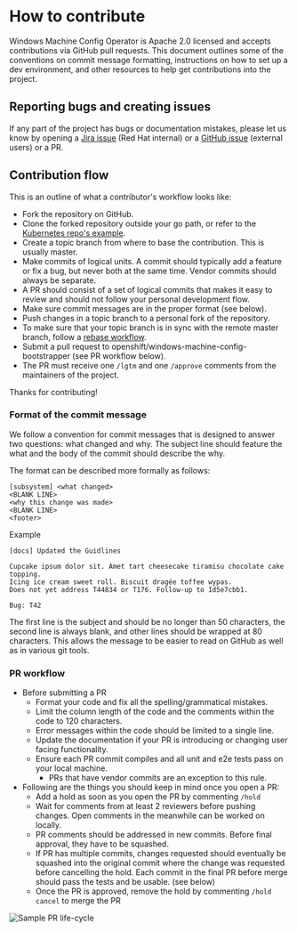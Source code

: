 # How to contribute

Windows Machine Config Operator is Apache 2.0 licensed and accepts contributions via GitHub pull requests. This
document outlines some of the conventions on commit message formatting, instructions on how to set up a dev
environment, and other resources to help get contributions into the project.  

## Reporting bugs and creating issues

If any part of the project has bugs or documentation mistakes, please let us know by opening a
[Jira issue](https://jira.coreos.com/projects/WINC/summary) (Red Hat internal) or a
[GitHub issue](https://github.com/openshift/windows-machine-config-bootstrapper/issues/new) (external users) or a PR.

## Contribution flow

This is an outline of what a contributor's workflow looks like:

- Fork the repository on GitHub.
- Clone the forked repository outside your go path, or refer to the [Kubernetes repo's example](https://github.com/kubernetes/community/blob/master/contributors/guide/github-workflow.md#2-clone-fork-to-local-storage).
- Create a topic branch from where to base the contribution. This is usually master.
- Make commits of logical units. A commit should typically add a feature or fix a bug, but never both at the same
time. Vendor commits should always be separate.
- A PR should consist of a set of logical commits that makes it easy to review and should not follow your personal
development flow.
- Make sure commit messages are in the proper format (see below).
- Push changes in a topic branch to a personal fork of the repository.
- To make sure that your topic branch is in sync with the remote master branch,
follow a [rebase workflow](https://www.atlassian.com/git/tutorials/merging-vs-rebasing).
- Submit a pull request to openshift/windows-machine-config-bootstrapper (see PR workflow below).
- The PR must receive one `/lgtm` and one `/approve` comments from the maintainers of the project.

Thanks for contributing!

### Format of the commit message

We follow a convention for commit messages that is designed to answer two questions: what changed and why. The
subject line should feature the what and the body of the commit should describe the why.

The format can be described more formally as follows:

```
[subsystem] <what changed>
<BLANK LINE>
<why this change was made>
<BLANK LINE>
<footer>
```
Example
```
[docs] Updated the Guidlines

Cupcake ipsum dolor sit. Amet tart cheesecake tiramisu chocolate cake topping.
Icing ice cream sweet roll. Biscuit dragée toffee wypas.
Does not yet address T44834 or T176. Follow-up to Id5e7cbb1.

Bug: T42
```

The first line is the subject and should be no longer than 50 characters, the second line is always blank, and other
lines should be wrapped at 80 characters. This allows the message to be easier to read on GitHub as well as in various
git tools.

### PR workflow

- Before submitting a PR
  - Format your code and fix all the spelling/grammatical mistakes.
  - Limit the column length of the code and the comments within the code to 120 characters.
  - Error messages within the code should be limited to a single line.
  - Update the documentation if your PR is introducing or changing user facing functionality.
  - Ensure each PR commit compiles and all unit and e2e tests pass on your local machine.
    - PRs that have vendor commits are an exception to this rule.
- Following are the things you should keep in mind once you open a PR:
  - Add a hold as soon as you open the PR by commenting `/hold`
  - Wait for comments from at least 2 reviewers before pushing changes.
  Open comments in the meanwhile can be worked on locally.
  - PR comments should be addressed in new commits. Before final approval, they have to be squashed.
  - If PR has multiple commits, changes requested should eventually be squashed into the original commit where the
  change was requested before cancelling the hold. Each commit in the final PR before merge should pass the tests and be
  usable. (see below)
  - Once the PR is approved, remove the hold by commenting `/hold cancel` to merge the PR

![Sample PR life-cycle](/images/PR-workflow.png)
